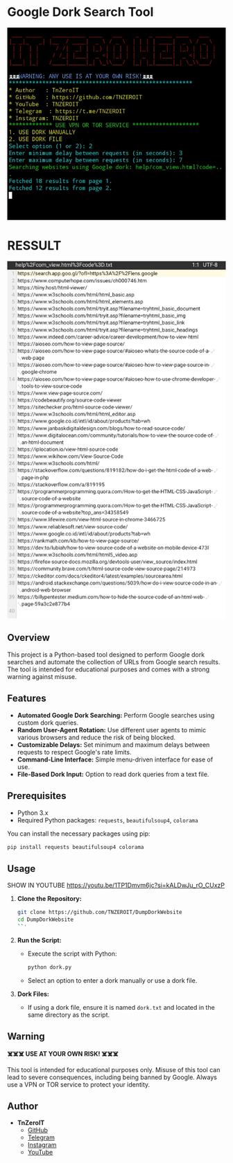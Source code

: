 # Google Dork Search Tool
![Cuplikan Layar dari Aplikasi](https://github.com/TNZEROIT/DumpDorkWebsite/raw/main/Screenshot_20241129-171005.jpg)
# RESSULT
![Cuplikan Layar dari Aplikasi](https://github.com/TNZEROIT/DumpDorkWebsite/raw/main/Screenshot_20241129-171026.jpg)
## Overview

This project is a Python-based tool designed to perform Google dork searches and automate the collection of URLs from Google search results. The tool is intended for educational purposes and comes with a strong warning against misuse.

## Features

- **Automated Google Dork Searching:** Perform Google searches using custom dork queries.
- **Random User-Agent Rotation:** Use different user agents to mimic various browsers and reduce the risk of being blocked.
- **Customizable Delays:** Set minimum and maximum delays between requests to respect Google's rate limits.
- **Command-Line Interface:** Simple menu-driven interface for ease of use.
- **File-Based Dork Input:** Option to read dork queries from a text file.

## Prerequisites

- Python 3.x
- Required Python packages: `requests`, `beautifulsoup4`, `colorama`

You can install the necessary packages using pip:

```bash
pip install requests beautifulsoup4 colorama
```

## Usage
SHOW IN YOUTUBE
https://youtu.be/1TP1Dmvm6jc?si=kALDwJu_rO_CUxzP

1. **Clone the Repository:**
   ```bash
   git clone https://github.com/TNZEROIT/DumpDorkWebsite
   cd DumpDorkWebsite
   ``'
2. **Run the Script:**
   - Execute the script with Python:
     ```bash
     python dork.py
     ```
   - Select an option to enter a dork manually or use a dork file.

4. **Dork Files:**
   - If using a dork file, ensure it is named `dork.txt` and located in the same directory as the script.

## Warning

**☠️☠️☠️ USE AT YOUR OWN RISK! ☠️☠️☠️**

This tool is intended for educational purposes only. Misuse of this tool can lead to severe consequences, including being banned by Google. Always use a VPN or TOR service to protect your identity.

## Author

- **TnZeroIT**
  - [GitHub](https://github.com/TNZEROIT)
  - [Telegram](https://t.me/TNZEROIT)
  - [Instagram](https://instagram.com/TNZEROIT)
  - [YouTube](https://youtube.com/TNZEROIT)
